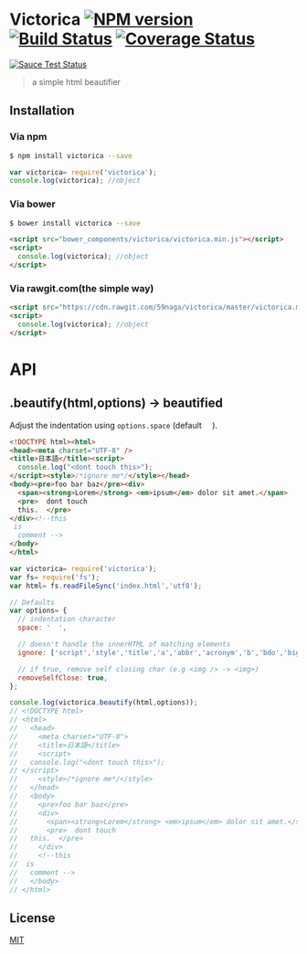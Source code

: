 # Victorica [![NPM version][npm-image]][npm] [![Build Status][travis-image]][travis] [![Coverage Status][coveralls-image]][coveralls]

[![Sauce Test Status][sauce-image]][sauce]

> a simple html beautifier

## Installation
### Via npm

```bash
$ npm install victorica --save
```

```js
var victorica= require('victorica');
console.log(victorica); //object
```

### Via bower

```bash
$ bower install victorica --save
```

```html
<script src="bower_components/victorica/victorica.min.js"></script>
<script>
  console.log(victorica); //object
</script>
```

### Via rawgit.com(the simple way)

```html
<script src="https://cdn.rawgit.com/59naga/victorica/master/victorica.min.js"></script>
<script>
  console.log(victorica); //object
</script>
```

# API

## .beautify(html,options) -> beautified

Adjust the indentation using `options.space` (default `  `).

```html
<!DOCTYPE html><html>
<head><meta charset="UTF-8" />
<title>日本語</title><script>
  console.log("<dont touch this>");
</script><style>/*ignore me*/</style></head>
<body><pre>foo bar baz</pre><div>
  <span><strong>Lorem</strong> <em>ipsum</em> dolor sit amet.</span>
  <pre>  dont touch
  this.  </pre>
</div><!--this
 is
  comment -->
</body>
</html>
```

```js
var victorica= require('victorica');
var fs= require('fs');
var html= fs.readFileSync('index.html','utf8');

// Defaults
var options= {
  // indentation character
  space: '  ',

  // doesn't handle the innerHTML of matching elements
  ignore: ['script','style','title','a','abbr','acronym','b','bdo','big','button','cite','code','dfn','em','i','img','kbd','label','map','object','pre','q','samp','small','span','strong','sub','sup','textarea','tt','var'],

  // if true, remove self closing char (e.g <img /> -> <img>)
  removeSelfClose: true,
};

console.log(victorica.beautify(html,options));
// <!DOCTYPE html>
// <html>
//   <head>
//     <meta charset="UTF-8">
//     <title>日本語</title>
//     <script>
//   console.log("<dont touch this>");
// </script>
//     <style>/*ignore me*/</style>
//   </head>
//   <body>
//     <pre>foo bar baz</pre>
//     <div>
//       <span><strong>Lorem</strong> <em>ipsum</em> dolor sit amet.</span>
//       <pre>  dont touch
//   this.  </pre>
//     </div>
//     <!--this
//  is
//   comment -->
//   </body>
// </html>
```

License
---
[MIT][License]

[License]: http://59naga.mit-license.org/

[sauce-image]: http://soysauce.berabou.me/u/59798/victorica.svg
[sauce]: https://saucelabs.com/u/59798
[npm-image]:https://img.shields.io/npm/v/victorica.svg?style=flat-square
[npm]: https://npmjs.org/package/victorica
[travis-image]: http://img.shields.io/travis/59naga/victorica.svg?style=flat-square
[travis]: https://travis-ci.org/59naga/victorica
[coveralls-image]: http://img.shields.io/coveralls/59naga/victorica.svg?style=flat-square
[coveralls]: https://coveralls.io/r/59naga/victorica?branch=master
